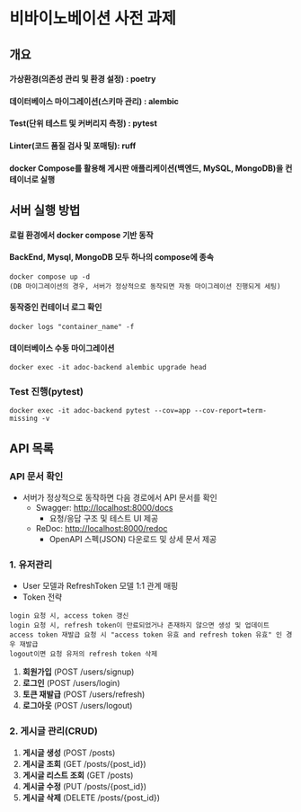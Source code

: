 # 비바이노베이션 사전 과제
## 개요
#### 가상환경(의존성 관리 및 환경 설정) : poetry
#### 데이터베이스 마이그레이션(스키마 관리) : alembic
#### Test(단위 테스트 및 커버리지 측정) : pytest
#### Linter(코드 품질 검사 및 포매팅): ruff
#### docker Compose를 활용해 게시판 애플리케이션(백엔드, MySQL, MongoDB)을 컨테이너로 실행

## 서버 실행 방법
#### 로컬 환경에서 docker compose 기반 동작
#### BackEnd, Mysql, MongoDB 모두 하나의 compose에 종속
```
docker compose up -d
(DB 마이그레이션의 경우, 서버가 정상적으로 동작되면 자동 마이그레이션 진행되게 세팅)
```
#### 동작중인 컨테이너 로그 확인
```
docker logs "container_name" -f
```
#### 데이터베이스 수동 마이그레이션
```
docker exec -it adoc-backend alembic upgrade head
```
### Test 진행(pytest)
```
docker exec -it adoc-backend pytest --cov=app --cov-report=term-missing -v
```


## API 목록
### API 문서 확인
- 서버가 정상적으로 동작하면 다음 경로에서 API 문서를 확인
  - Swagger: [http://localhost:8000/docs](http://localhost:8000/docs)
    - 요청/응답 구조 및 테스트 UI 제공
  - ReDoc: [http://localhost:8000/redoc](http://localhost:8000/redoc)
    - OpenAPI 스펙(JSON) 다운로드 및 상세 문서 제공
### 1. 유저관리
- User 모델과 RefreshToken 모델 1:1 관계 매핑
- Token 전략
```
login 요청 시, access token 갱신
login 요청 시, refresh token이 만료되었거나 존재하지 않으면 생성 및 업데이트
access token 재발급 요청 시 "access token 유효 and refresh token 유효" 인 경우 재발급
logout이면 요청 유저의 refresh token 삭제
```
1. **회원가입** (POST /users/signup)
2. **로그인** (POST /users/login)
3. **토큰 재발급** (POST /users/refresh)
4. **로그아웃** (POST /users/logout)

### 2. 게시글 관리(CRUD)
1. **게시글 생성** (POST /posts)
2. **게시글 조회** (GET /posts/{post_id})
3. **게시글 리스트 조회** (GET /posts)
4. **게시글 수정** (PUT /posts/{post_id})
5. **게시글 삭제** (DELETE /posts/{post_id})